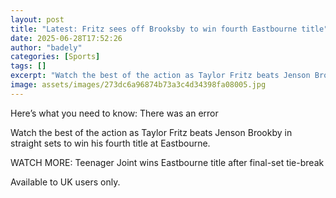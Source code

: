 ```yaml
---
layout: post
title: "Latest: Fritz sees off Brooksby to win fourth Eastbourne title"
date: 2025-06-28T17:52:26
author: "badely"
categories: [Sports]
tags: []
excerpt: "Watch the best of the action as Taylor Fritz beats Jenson Brookby in straight sets to win his fourth title at Eastbourne."
image: assets/images/273dc6a96874b73a3c4d34398fa08005.jpg
---
```


Here’s what you need to know: There was an error

Watch the best of the action as Taylor Fritz beats Jenson Brookby in straight sets to win his fourth title at Eastbourne.

WATCH MORE: Teenager Joint wins Eastbourne title after final-set tie-break

Available to UK users only.

